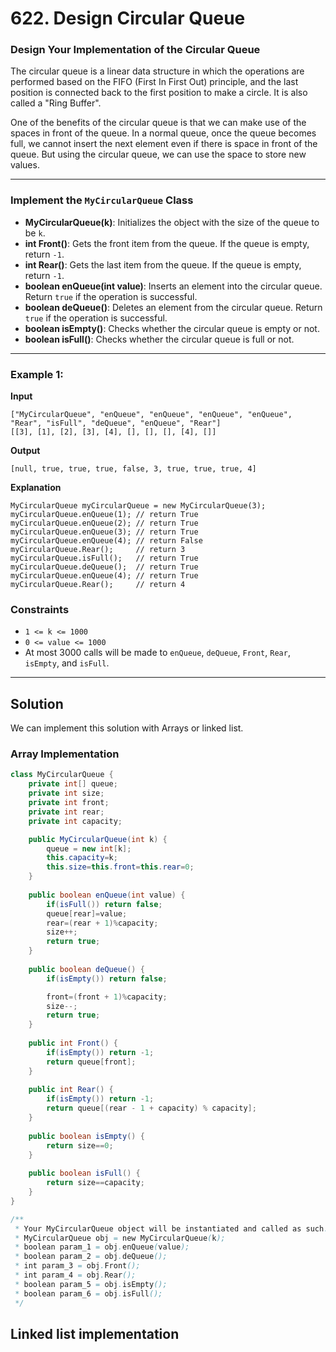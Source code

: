 # 622. Design Circular Queue

### Design Your Implementation of the Circular Queue

The circular queue is a linear data structure in which the operations are performed based on the FIFO (First In First Out) principle, and the last position is connected back to the first position to make a circle. It is also called a "Ring Buffer".

One of the benefits of the circular queue is that we can make use of the spaces in front of the queue. In a normal queue, once the queue becomes full, we cannot insert the next element even if there is space in front of the queue. But using the circular queue, we can use the space to store new values.

---

### Implement the `MyCircularQueue` Class

- **MyCircularQueue(k)**: Initializes the object with the size of the queue to be `k`.
- **int Front()**: Gets the front item from the queue. If the queue is empty, return `-1`.
- **int Rear()**: Gets the last item from the queue. If the queue is empty, return `-1`.
- **boolean enQueue(int value)**: Inserts an element into the circular queue. Return `true` if the operation is successful.
- **boolean deQueue()**: Deletes an element from the circular queue. Return `true` if the operation is successful.
- **boolean isEmpty()**: Checks whether the circular queue is empty or not.
- **boolean isFull()**: Checks whether the circular queue is full or not.

---

### Example 1:

**Input**
```plaintext
["MyCircularQueue", "enQueue", "enQueue", "enQueue", "enQueue", "Rear", "isFull", "deQueue", "enQueue", "Rear"]
[[3], [1], [2], [3], [4], [], [], [], [4], []]
```
**Output**
```plaintext
[null, true, true, true, false, 3, true, true, true, 4]
```
**Explanation**
```plaintext
MyCircularQueue myCircularQueue = new MyCircularQueue(3);
myCircularQueue.enQueue(1); // return True
myCircularQueue.enQueue(2); // return True
myCircularQueue.enQueue(3); // return True
myCircularQueue.enQueue(4); // return False
myCircularQueue.Rear();     // return 3
myCircularQueue.isFull();   // return True
myCircularQueue.deQueue();  // return True
myCircularQueue.enQueue(4); // return True
myCircularQueue.Rear();     // return 4
```
### Constraints

- `1 <= k <= 1000`
- `0 <= value <= 1000`
- At most 3000 calls will be made to `enQueue`, `deQueue`, `Front`, `Rear`, `isEmpty`, and `isFull`.

---

## Solution

We can implement this solution with Arrays or linked list. 

### Array Implementation
```java
class MyCircularQueue {
    private int[] queue;
    private int size;
    private int front;
    private int rear;
    private int capacity;

    public MyCircularQueue(int k) {
        queue = new int[k];
        this.capacity=k;
        this.size=this.front=this.rear=0;
    }
    
    public boolean enQueue(int value) {
        if(isFull()) return false;
        queue[rear]=value;
        rear=(rear + 1)%capacity;
        size++;
        return true;
    }
    
    public boolean deQueue() {
        if(isEmpty()) return false;

        front=(front + 1)%capacity;
        size--;
        return true;
    }
    
    public int Front() {
        if(isEmpty()) return -1;
        return queue[front];
    }
    
    public int Rear() {
        if(isEmpty()) return -1;
        return queue[(rear - 1 + capacity) % capacity];
    }
    
    public boolean isEmpty() {
        return size==0;
    }
    
    public boolean isFull() {
        return size==capacity;
    }
}

/**
 * Your MyCircularQueue object will be instantiated and called as such:
 * MyCircularQueue obj = new MyCircularQueue(k);
 * boolean param_1 = obj.enQueue(value);
 * boolean param_2 = obj.deQueue();
 * int param_3 = obj.Front();
 * int param_4 = obj.Rear();
 * boolean param_5 = obj.isEmpty();
 * boolean param_6 = obj.isFull();
 */
```
## Linked list implementation
